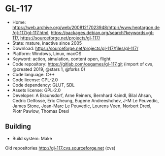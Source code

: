 # GL-117

- Home: https://web.archive.org/web/20081217023948/http://www.heptargon.de/gl-117/gl-117.html, https://packages.debian.org/search?keywords=gl-117, https://sourceforge.net/projects/gl-117/
- State: mature, inactive since 2005
- Download: https://sourceforge.net/projects/gl-117/files/gl-117/
- Platform: Windows, Linux, macOS
- Keyword: action, simulation, content open, flight
- Code repository: https://gitlab.com/osgames/gl-117.git (import of cvs, @created 2019, @stars 1, @forks 0)
- Code language: C++
- Code license: GPL-2.0
- Code dependency: GLUT, SDL
- Assets license: GPL-2.0
- Developer: A Braunsdorf, Arne Reiners, Bernhard Kaindl, Bilal Ahsan, Cedric Delfosse, Eric Cheung, Eugene Andreeshchev, J-M Le Peuvedic, James Stone, Jean-Marc Le Peuvedic, Lourens Veen, Norbert Drexl, Piotr Pawlow, Thomas Drexl

## Building

- Build system: Make

Old repositories http://gl-117.cvs.sourceforge.net (cvs)